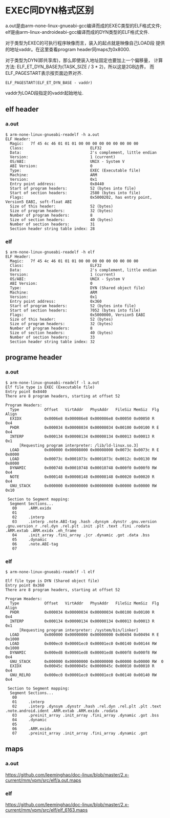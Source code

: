 EXEC同DYN格式区别
========================================

a.out是由arm-none-linux-gnueabi-gcc编译而成的EXEC类型的ELF格式文件;
elf是由arm-linux-androideabi-gcc编译而成的DYN类型的ELF格式文件.

对于类型为EXEC的可执行程序映像而言，装入的起点就是映像自己LOAD段
提供的地址vaddr。在这里查看program header同maps为0x8000.

对于类型为DYN(即共享库)，那么即使装入地址固定也要加上一个偏移量，
计算方法: ELF_ET_DYN_BASE为(TASK_SIZE / 3 * 2)，所以这是2GB边界，
而ELF_PAGESTART表示按页面边界对齐.

```
ELF_PAGESTART(ELF_ET_DYN_BASE - vaddr)
```

vaddr为LOAD段指定的vaddr起始地址.

elf header
----------------------------------------

### a.out

```
$ arm-none-linux-gnueabi-readelf -h a.out
ELF Header:
  Magic:   7f 45 4c 46 01 01 01 00 00 00 00 00 00 00 00 00
  Class:                             ELF32
  Data:                              2's complement, little endian
  Version:                           1 (current)
  OS/ABI:                            UNIX - System V
  ABI Version:                       0
  Type:                              EXEC (Executable file)
  Machine:                           ARM
  Version:                           0x1
  Entry point address:               0x8440
  Start of program headers:          52 (bytes into file)
  Start of section headers:          2580 (bytes into file)
  Flags:                             0x5000202, has entry point, Version5 EABI, soft-float ABI
  Size of this header:               52 (bytes)
  Size of program headers:           32 (bytes)
  Number of program headers:         8
  Size of section headers:           40 (bytes)
  Number of section headers:         31
  Section header string table index: 28
```

### elf

```
$ arm-none-linux-gnueabi-readelf -h elf
ELF Header:
  Magic:   7f 45 4c 46 01 01 01 00 00 00 00 00 00 00 00 00
  Class:                             ELF32
  Data:                              2's complement, little endian
  Version:                           1 (current)
  OS/ABI:                            UNIX - System V
  ABI Version:                       0
  Type:                              DYN (Shared object file)
  Machine:                           ARM
  Version:                           0x1
  Entry point address:               0x360
  Start of program headers:          52 (bytes into file)
  Start of section headers:          7052 (bytes into file)
  Flags:                             0x5000000, Version5 EABI
  Size of this header:               52 (bytes)
  Size of program headers:           32 (bytes)
  Number of program headers:         8
  Size of section headers:           40 (bytes)
  Number of section headers:         33
  Section header string table index: 32
```

programe header
----------------------------------------

### a.out

```
$ arm-none-linux-gnueabi-readelf -l a.out
Elf file type is EXEC (Executable file)
Entry point 0x8440
There are 8 program headers, starting at offset 52

Program Headers:
  Type           Offset   VirtAddr   PhysAddr   FileSiz MemSiz  Flg Align
  EXIDX          0x0006e8 0x000086e8 0x000086e8 0x00050 0x00050 R   0x4
  PHDR           0x000034 0x00008034 0x00008034 0x00100 0x00100 R E 0x4
  INTERP         0x000134 0x00008134 0x00008134 0x00013 0x00013 R   0x1
      [Requesting program interpreter: /lib/ld-linux.so.3]
  LOAD           0x000000 0x00008000 0x00008000 0x0073c 0x0073c R E 0x8000
  LOAD           0x00073c 0x0001073c 0x0001073c 0x0012c 0x00130 RW  0x8000
  DYNAMIC        0x000748 0x00010748 0x00010748 0x000f0 0x000f0 RW  0x4
  NOTE           0x000148 0x00008148 0x00008148 0x00020 0x00020 R   0x4
  GNU_STACK      0x000000 0x00000000 0x00000000 0x00000 0x00000 RW  0x10

 Section to Segment mapping:
  Segment Sections...
   00     .ARM.exidx
   01
   02     .interp
   03     .interp .note.ABI-tag .hash .dynsym .dynstr .gnu.version .gnu.version_r .rel.dyn .rel.plt .init .plt .text .fini .rodata .ARM.extab .ARM.exidx .eh_frame
   04     .init_array .fini_array .jcr .dynamic .got .data .bss
   05     .dynamic
   06     .note.ABI-tag
   07
```

### elf

```
$ arm-none-linux-gnueabi-readelf -l elf

Elf file type is DYN (Shared object file)
Entry point 0x360
There are 8 program headers, starting at offset 52

Program Headers:
  Type           Offset   VirtAddr   PhysAddr   FileSiz MemSiz  Flg Align
  PHDR           0x000034 0x00000034 0x00000034 0x00100 0x00100 R   0x4
  INTERP         0x000134 0x00000134 0x00000134 0x00013 0x00013 R   0x1
      [Requesting program interpreter: /system/bin/linker]
  LOAD           0x000000 0x00000000 0x00000000 0x00494 0x00494 R E 0x1000
  LOAD           0x000ec0 0x00001ec0 0x00001ec0 0x00140 0x00144 RW  0x1000
  DYNAMIC        0x000ed8 0x00001ed8 0x00001ed8 0x000f8 0x000f8 RW  0x4
  GNU_STACK      0x000000 0x00000000 0x00000000 0x00000 0x00000 RW  0
  EXIDX          0x00045c 0x0000045c 0x0000045c 0x00010 0x00010 R   0x4
  GNU_RELRO      0x000ec0 0x00001ec0 0x00001ec0 0x00140 0x00140 RW  0x4

 Section to Segment mapping:
  Segment Sections...
   00
   01     .interp
   02     .interp .dynsym .dynstr .hash .rel.dyn .rel.plt .plt .text .note.android.ident .ARM.extab .ARM.exidx .rodata
   03     .preinit_array .init_array .fini_array .dynamic .got .bss
   04     .dynamic
   05
   06     .ARM.exidx
   07     .preinit_array .init_array .fini_array .dynamic .got
```

maps
----------------------------------------

### a.out

https://github.com/leeminghao/doc-linux/blob/master/2.x-current/mm/vpm/src/elf/a.out.maps

### elf

https://github.com/leeminghao/doc-linux/blob/master/2.x-current/mm/vpm/src/elf/elf_6163.maps